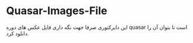 # Quasar-Images-File
این دایرکتوری صرفا جهت نگه داری فایل عکس های دوره quasar است تا بتوان آن را دانلود کرد.
